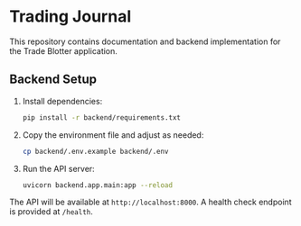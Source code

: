 # Trading Journal

This repository contains documentation and backend implementation for the Trade Blotter application.

## Backend Setup

1. Install dependencies:
   ```bash
   pip install -r backend/requirements.txt
   ```
2. Copy the environment file and adjust as needed:
   ```bash
   cp backend/.env.example backend/.env
   ```
3. Run the API server:
   ```bash
   uvicorn backend.app.main:app --reload
   ```

The API will be available at `http://localhost:8000`. A health check endpoint is provided at `/health`.
